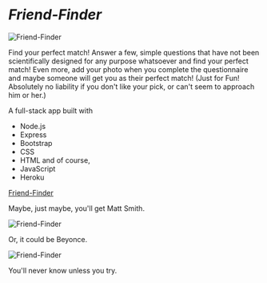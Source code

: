 # *_Friend-Finder_*

![Friend-Finder](data/images/friendfinder.jpg "Friend Finder App")

Find your perfect match! Answer a few, simple questions that have not been scientifically designed for any purpose whatsoever and find your perfect match! Even more, add your photo when you complete the questionnaire and maybe someone will get you as their perfect match! (Just for Fun! Absolutely no liability if you don't like your pick, or can't seem to approach him or her.)

A full-stack app built with 
* Node.js
* Express
* Bootstrap
* CSS
* HTML and of course, 
* JavaScript
* Heroku

[Friend-Finder]("https://frozen-meadow-63434.herokuapp.com/" "Friend-Finder")

Maybe, just maybe, you'll get Matt Smith.

![Friend-Finder](data/images/matt.jpg "Matt Smith")

Or, it could be Beyonce.

![Friend-Finder](data/images/bey.jpg "Beyonce")

You'll never know unless you try. 
